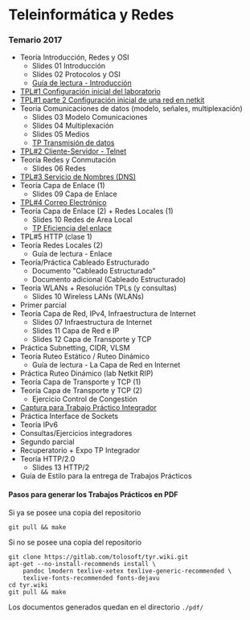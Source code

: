 Teleinformática y Redes
=======================

### Temario 2017

- Teoría Introducción, Redes y OSI
  - Slides 01 Introducción
  - Slides 02 Protocolos y OSI
  - [Guía de lectura - Introducción](./gl-introduccion)
- [TPL#1 Configuración inicial del laboratorio](./tpl1-configuracion)
- [TPL#1 parte 2 Configuración inicial de una red en netkit](./tpl1-parte2)
- Teoría Comunicaciones de datos (modelo, señales, multiplexación)
  - Slides 03 Modelo Comunicaciones
  - Slides 04 Multiplexación
  - Slides 05 Medios
  - [TP Transmisión de datos](./tp-transmision-datos)
- [TPL#2 Cliente-Servidor - Telnet](./tpl2-telnet)
- Teoría Redes y Conmutación
  - Slides 06 Redes
- [TPL#3 Servicio de Nombres (DNS)](./tpl3-dns)
- Teoría Capa de Enlace (1)
  - Slides 09 Capa de Enlace
- [TPL#4 Correo Electrónico](./tpl4-correo-electronico)
- Teoría Capa de Enlace (2) + Redes Locales (1)
  - Slides 10 Redes de Area Local
  - [TP Eficiencia del enlace](./tp-control-enlace)
- TPL#5 HTTP (clase 1)
- Teoría Redes Locales (2)
  - Guía de lectura - Enlace
- Teoría/Práctica Cableado Estructurado
  - Documento "Cableado Estructurado"
  - Documento adicional (Cableado Estructurado)
- Teoría WLANs + Resolución TPLs (y consultas)
  - Slides 10 Wireless LANs (WLANs)
- Primer parcial
- Teoría Capa de Red, IPv4, Infraestructura de Internet
  - Slides 07 Infraestructura de Internet
  - Slides 11 Capa de Red e IP
  - Slides 12 Capa de Transporte y TCP
- Práctica Subnetting, CIDR, VLSM
- Teoría Ruteo Estático / Ruteo Dinámico
  - Guía de lectura - La Capa de Red en Internet
- Práctica Ruteo Dinámico (lab Netkit RIP)
- Teoría Capa de Transporte y TCP (1)
- Teoría Capa de Transporte y TCP (2)
  - Ejercicio Control de Congestión
- [Captura para Trabajo Práctico Integrador](./receta-tp-integrador)
- Práctica Interface de Sockets
- Teoría IPv6
- Consultas/Ejercicios integradores
- Segundo parcial
- Recuperatorio + Expo TP Integrador
- Teoría HTTP/2.0
  - Slides 13 HTTP/2
- Guía de Estilo para la entrega de Trabajos Prácticos


#### Pasos para generar los Trabajos Prácticos en PDF

Si ya se posee una copia del repositorio

    git pull && make

Si no se posee una copia del repositorio

    git clone https://gitlab.com/tolosoft/tyr.wiki.git
    apt-get --no-install-recommends install \
        pandoc lmodern texlive-xetex texlive-generic-recommended \
        texlive-fonts-recommended fonts-dejavu
    cd tyr.wiki
    git pull && make

Los documentos generados quedan en el directorio `./pdf/`
